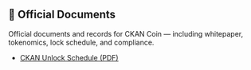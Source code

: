 ## 📄 Official Documents
Official documents and records for CKAN Coin — including whitepaper, tokenomics, lock schedule, and compliance.

- [CKAN Unlock Schedule (PDF)](docs/CKAN_Coin_Lock_Unlock_Schedule_Full.pdf)
